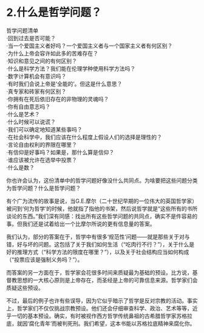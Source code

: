 # 2.什么是哲学问题？

哲学问题清单  
 ·回到过去是否可能？  
 ·当一个爱国主义者好吗？一个爱国主义者与一个国家主义者有何区别？  
 ·为什么上帝会容许如此多的苦难存在？  
 ·知识和意见之间的有何区别？  
 ·什么是科学方法？我们能在伦理学种使用科学方法吗？  
 ·数字计算机会有意识吗？  
 ·有时我们会说上帝是‘全能的’。但这是什么意思？  
 ·真专家和砖家有何区别？  
 ·你拥有在死后依旧存在的非物理的灵魂吗？  
 ·你有自由意志吗？  
 ·什么是艺术？  
 ·什么时候可以说谎？  
 ·我们可以确定地知道某些事吗？  
 ·在社会科学中，我们应该在什么程度上假设人们的选择是理性的？  
 ·言论自由权利的界限在哪里？  
 ·有信仰是好事吗？如果是，那什么算是信仰？  
 ·谁应该被允许在选举中投票？  
 ·什么是数？  
  
 你也许会认为，这份清单中的哲学问题好像没什么共同点。为啥要把这些问题分类为哲学问题？什么是哲学问题？  
  
 有个广为流传的故事是说，当G.E.摩尔（二十世纪早期的一位伟大的英国哲学家）被问到‘何为哲学’的时候，他就指了指他的书架，然后说哲学就是“这些所有的书所谈论的东西。”我们深有同感：找出所有这些哲学问题的共同点，确实不是件容易的事。但我们还是试着给出一个比摩尔所说的更有信息量的答案。  
  
 我们认为，部分的答案在于，哲学中有很多‘规范性’问题——就是那些关于对与错，好与坏的问题。这包括了关于我们如何生活（“吃肉行不行？”），关于什么是好的推理方式（“科学方法的限度在哪里？”），以及关于社会结构应当如何构成（“投票应该是强制义务吗？”）。  
  
 而答案的另一方面在于，哲学家会花很多时间来质疑最为基础的预设。比方说，基督教思想的一大核心原则是上帝存在，而圣经是上帝的可靠信息来源。哲学家们会质疑这些预设。  
  
 不过，最后的例子也许有些误导，因为它似乎暗示了哲学是反对宗教的活动。事实上，哲学家们不仅仅挑战宗教预设。他们还会仔细审查科学、政治、艺术等等，近乎一切的基本预设。确实，有时被视作西方哲学传统鼻祖的古希腊哲学家苏格拉底，就因‘腐化青年’而被判死刑。我们希望，这本书能以苏格拉底精神来腐化你。

